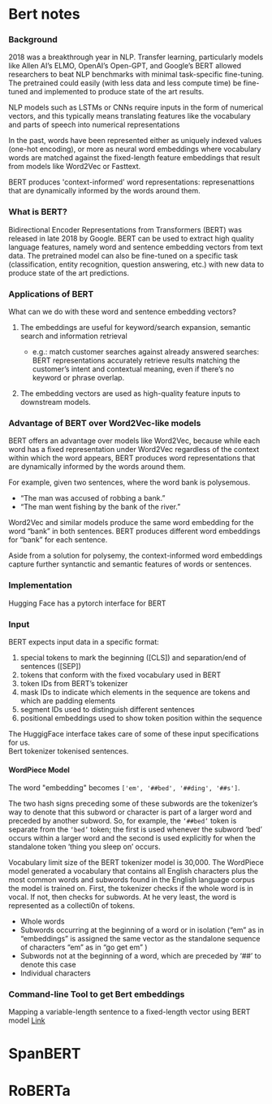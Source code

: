 # Bert notes

### Background 
2018 was a breakthrough year in NLP. Transfer learning, particularly models like Allen AI’s ELMO, OpenAI’s Open-GPT, and Google’s BERT allowed researchers to beat NLP benchmarks with minimal task-specific fine-tuning.  The pretrained could easily (with less data and less compute time) be fine-tuned and implemented to produce state of the art results. 

NLP models such as LSTMs or CNNs require inputs in the form of numerical vectors, and this typically means translating features like the vocabulary and parts of speech into numerical representations

In the past, words have been represented either as uniquely indexed values (one-hot encoding), or more as neural word embeddings where vocabulary words are matched against the fixed-length feature embeddings that result from models like Word2Vec or Fasttext. 

BERT produces 'context-informed' word representations: represenattions that are dynamically informed by the words around them.


### What is BERT? 

Bidirectional Encoder Representations from Transformers (BERT) was released in late 2018 by Google. BERT can be used to extract high quality language features, namely word and sentence embedding vectors from text data. The pretrained model can also be fine-tuned on a specific task (classification, entity recognition, question answering, etc.) with new data to produce state of the art predictions. 


### Applications of BERT

What can we do with these word and sentence embedding vectors? 

1. The embeddings are useful for keyword/search expansion, semantic search and information retrieval
    - e.g.: match customer searches against already answered searches: BERT representations accurately retrieve results matching the customer’s intent and contextual meaning, even if there’s no keyword or phrase overlap.

    
2. The embedding vectors are used as high-quality feature inputs to downstream models. 


### Advantage of BERT over Word2Vec-like models

BERT offers an advantage over models like Word2Vec, because while each word has a fixed representation under Word2Vec regardless of the context within which the word appears, BERT produces word representations that are dynamically informed by the words around them. 

For example, given two sentences, where the word bank is polysemous. 

- “The man was accused of robbing a bank.”  
- “The man went fishing by the bank of the river.”

Word2Vec and similar models produce the same word embedding for the word “bank” in both sentences. 
BERT produces different word embeddings for “bank” for each sentence.

Aside from a solution for polysemy, the context-informed word embeddings capture further syntanctic and semantic features of words or sentences.

### Implementation 

Hugging Face has a pytorch interface for BERT

### Input

BERT expects input data in a specific format: 

1. special tokens to mark the beginning ([CLS]) and separation/end of sentences ([SEP])
2. tokens that conform with the fixed vocabulary used in BERT
3. token IDs from BERT’s tokenizer
4. mask IDs to indicate which elements in the sequence are tokens and which are padding elements
5. segment IDs used to distinguish different sentences
6. positional embeddings used to show token position within the sequence

The HuggigFace interface takes care of some of these input specifications for us.   
Bert tokenizer tokenised sentences. 

#### WordPiece Model

The word "embedding" becomes  `['em', '##bed', '##ding', '##s']`.

The two hash signs preceding some of these subwords are the tokenizer’s way to denote that this subword or character is part of a larger word and preceded by another subword. So, for example, the `‘##bed’` token is separate from the `‘bed’` token; the first is used whenever the subword ‘bed’ occurs within a larger word and the second is used explicitly for when the standalone token ‘thing you sleep on’ occurs.


Vocabulary limit size of the BERT tokenizer model is 30,000.
The WordPiece model generated a vocabulary that contains all English characters plus the most common words and subwords found in the English language corpus the model is trained on. First, the tokenizer checks if the whole word is in vocal. If not, then checks for subwords. At he very least, the word is represented as a collecti0n of tokens.

- Whole words 
- Subwords occurring at the beginning of a word or in isolation (“em” as in “embeddings” is assigned the same vector as the standalone sequence of characters “em” as in “go get em” )
- Subwords not at the beginning of a word, which are preceded by ‘##’ to denote this case
- Individual characters

### Command-line Tool to get Bert embeddings
Mapping a variable-length sentence to a fixed-length vector using BERT model [Link](https://github.com/hanxiao/bert-as-service)



# SpanBERT

# RoBERTa
